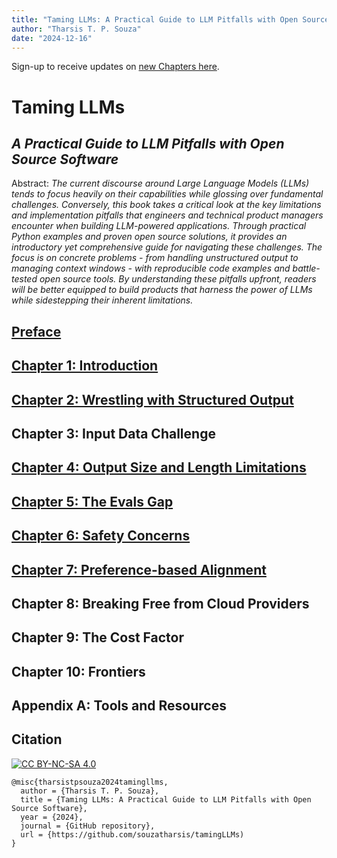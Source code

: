 ```yaml
---
title: "Taming LLMs: A Practical Guide to LLM Pitfalls with Open Source Software"
author: "Tharsis T. P. Souza"
date: "2024-12-16"
---
```


Sign-up to receive updates on [new Chapters here](https://tamingllm.substack.com/).

# Taming LLMs
## *A Practical Guide to LLM Pitfalls with Open Source Software*

Abstract: *The current discourse around Large Language Models (LLMs) tends to focus heavily on their capabilities while glossing over fundamental challenges. Conversely, this book takes a critical look at the key limitations and implementation pitfalls that engineers and technical product managers encounter when building LLM-powered applications. Through practical Python examples and proven open source solutions, it provides an introductory yet comprehensive guide for navigating these challenges. The focus is on concrete problems - from handling unstructured output to managing context windows - with reproducible code examples and battle-tested open source tools. By understanding these pitfalls upfront, readers will be better equipped to build products that harness the power of LLMs while sidestepping their inherent limitations.*

## [Preface](https://www.souzatharsis.com/tamingLLMs/markdown/preface.html)

## [Chapter 1: Introduction](https://www.souzatharsis.com/tamingLLMs/markdown/intro.html)

## [Chapter 2: Wrestling with Structured Output](https://www.souzatharsis.com/tamingLLMs/notebooks/structured_output.html)

## Chapter 3: Input Data Challenge

## [Chapter 4: Output Size and Length Limitations](https://www.souzatharsis.com/tamingLLMs/notebooks/output_size_limit.html)

## [Chapter 5: The Evals Gap](https://www.souzatharsis.com/tamingLLMs/notebooks/evals.html)

## [Chapter 6: Safety Concerns](https://www.souzatharsis.com/tamingLLMs/notebooks/safety.html)

## [Chapter 7: Preference-based Alignment](https://www.souzatharsis.com/tamingLLMs/notebooks/alignment.html)

## Chapter 8: Breaking Free from Cloud Providers

## Chapter 9: The Cost Factor

## Chapter 10: Frontiers

## Appendix A: Tools and Resources

## Citation
[![CC BY-NC-SA 4.0][cc-by-nc-sa-image]][cc-by-nc-sa]

[cc-by-nc-sa]: http://creativecommons.org/licenses/by-nc-sa/4.0/
[cc-by-nc-sa-image]: https://licensebuttons.net/l/by-nc-sa/4.0/88x31.png
[cc-by-nc-sa-shield]: https://img.shields.io/badge/License-CC-BY--NC--SA-4.0-lightgrey.svg

```
@misc{tharsistpsouza2024tamingllms,
  author = {Tharsis T. P. Souza},
  title = {Taming LLMs: A Practical Guide to LLM Pitfalls with Open Source Software},
  year = {2024},
  journal = {GitHub repository},
  url = {https://github.com/souzatharsis/tamingLLMs)
}
```